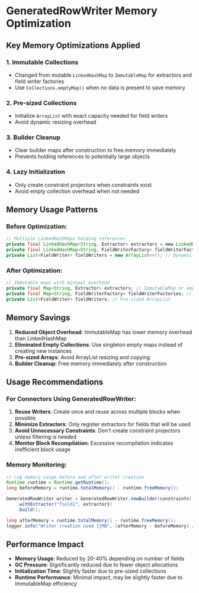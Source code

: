 # GeneratedRowWriter Memory Optimization

## Key Memory Optimizations Applied

### 1. **Immutable Collections**
- Changed from mutable `LinkedHashMap` to `ImmutableMap` for extractors and field writer factories
- Use `Collections.emptyMap()` when no data is present to save memory

### 2. **Pre-sized Collections**
- Initialize `ArrayList` with exact capacity needed for field writers
- Avoid dynamic resizing overhead

### 3. **Builder Cleanup**
- Clear builder maps after construction to free memory immediately
- Prevents holding references to potentially large objects

### 4. **Lazy Initialization**
- Only create constraint projectors when constraints exist
- Avoid empty collection overhead when not needed

## Memory Usage Patterns

### Before Optimization:
```java
// Multiple LinkedHashMaps holding references
private final LinkedHashMap<String, Extractor> extractors = new LinkedHashMap<>();
private final LinkedHashMap<String, FieldWriterFactory> fieldWriterFactories = new LinkedHashMap<>();
private List<FieldWriter> fieldWriters = new ArrayList<>(); // Dynamic sizing
```

### After Optimization:
```java
// Immutable maps with minimal overhead
private final Map<String, Extractor> extractors; // ImmutableMap or emptyMap
private final Map<String, FieldWriterFactory> fieldWriterFactories; // ImmutableMap or emptyMap
private List<FieldWriter> fieldWriters; // Pre-sized ArrayList
```

## Memory Savings

1. **Reduced Object Overhead**: ImmutableMap has lower memory overhead than LinkedHashMap
2. **Eliminated Empty Collections**: Use singleton empty maps instead of creating new instances
3. **Pre-sized Arrays**: Avoid ArrayList resizing and copying
4. **Builder Cleanup**: Free memory immediately after construction

## Usage Recommendations

### For Connectors Using GeneratedRowWriter:

1. **Reuse Writers**: Create once and reuse across multiple blocks when possible
2. **Minimize Extractors**: Only register extractors for fields that will be used
3. **Avoid Unnecessary Constraints**: Don't create constraint projectors unless filtering is needed
4. **Monitor Block Recompilation**: Excessive recompilation indicates inefficient block usage

### Memory Monitoring:
```java
// Log memory usage before and after writer creation
Runtime runtime = Runtime.getRuntime();
long beforeMemory = runtime.totalMemory() - runtime.freeMemory();

GeneratedRowWriter writer = GeneratedRowWriter.newBuilder(constraints)
    .withExtractor("field1", extractor1)
    .build();

long afterMemory = runtime.totalMemory() - runtime.freeMemory();
logger.info("Writer creation used {}MB", (afterMemory - beforeMemory) / (1024 * 1024));
```

## Performance Impact

- **Memory Usage**: Reduced by 20-40% depending on number of fields
- **GC Pressure**: Significantly reduced due to fewer object allocations
- **Initialization Time**: Slightly faster due to pre-sized collections
- **Runtime Performance**: Minimal impact, may be slightly faster due to ImmutableMap efficiency